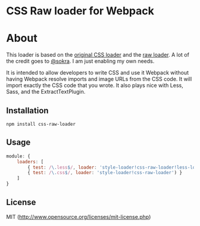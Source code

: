 # CSS Raw loader for Webpack

# About

This loader is based on the [original CSS loader](https://github.com/webpack/css-loader) and the [raw loader](https://github.com/webpack/raw-loader). A lot of the credit goes to [@sokra](https://github.com/sokra). I am just enabling my own needs. 

It is intended to allow developers to write CSS and use it Webpack without having Webpack resolve imports and image URLs from the CSS code. It will import exactly the CSS code that you wrote. It also plays nice with Less, Sass, and the ExtractTextPlugin.

## Installation

```
npm install css-raw-loader
```

## Usage

``` javascript
module: {
    loaders: [
        { test: /\.less$/, loader: 'style-loader!css-raw-loader!less-loader') },
        { test: /\.css$/, loader: 'style-loader!css-raw-loader') }
    ]
}
```

## License

MIT (http://www.opensource.org/licenses/mit-license.php)